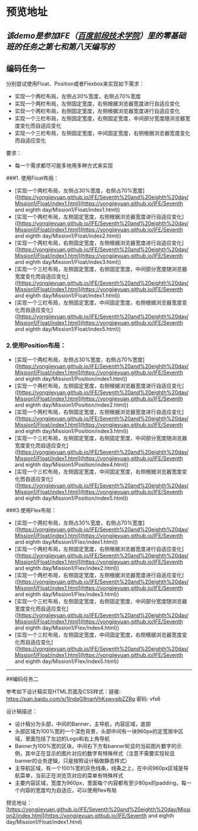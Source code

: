 # 预览地址

## *该demo是参加IFE（[百度前段技术学院](http://ife.baidu.com/)）里的零基础班的任务之第七和第八天编写的*

## 编码任务一

分别尝试使用Float、Position或者Flexbox来实现如下需求：

- 实现一个两栏布局，左侧占30%宽度，右侧占70%宽度
- 实现一个两栏布局，左侧固定宽度，右侧根据浏览器宽度进行自适应变化
- 实现一个两栏布局，右侧固定宽度，左侧根据浏览器宽度进行自适应变化
- 实现一个三栏布局，左侧固定宽度，右侧固定宽度，中间部分宽度随浏览器宽度变化而自适应变化
- 实现一个三栏布局，左侧固定宽度，中间固定宽度，右侧根据浏览器宽度变化而自适应变化

要求：

- 每一个需求都尽可能多地用多种方式来实现



###1. 使用Float布局：

* [实现一个两栏布局，左侧占30%宽度，右侧占70%宽度]([https://yongjieyuan.github.io/IFE/Seventh%20and%20eighth%20day/Mission1/Float/index1.html](https://yongjieyuan.github.io/IFE/Seventh and eighth day/Mission1/Float/index1.html))
* [实现一个两栏布局，左侧固定宽度，右侧根据浏览器宽度进行自适应变化]([https://yongjieyuan.github.io/IFE/Seventh%20and%20eighth%20day/Mission1/Float/index1.html](https://yongjieyuan.github.io/IFE/Seventh and eighth day/Mission1/Float/index2.html))
* [实现一个两栏布局，右侧固定宽度，左侧根据浏览器宽度进行自适应变化]([https://yongjieyuan.github.io/IFE/Seventh%20and%20eighth%20day/Mission1/Float/index1.html](https://yongjieyuan.github.io/IFE/Seventh and eighth day/Mission1/Float/index3.html))
* [实现一个三栏布局，左侧固定宽度，右侧固定宽度，中间部分宽度随浏览器宽度变化而自适应变化]([https://yongjieyuan.github.io/IFE/Seventh%20and%20eighth%20day/Mission1/Float/index1.html](https://yongjieyuan.github.io/IFE/Seventh and eighth day/Mission1/Float/index1.html))
* [实现一个三栏布局，左侧固定宽度，中间固定宽度，右侧根据浏览器宽度变化而自适应变化]([https://yongjieyuan.github.io/IFE/Seventh%20and%20eighth%20day/Mission1/Float/index1.html](https://yongjieyuan.github.io/IFE/Seventh and eighth day/Mission1/Float/index5.html))

### 2.使用Position布局：

* [实现一个两栏布局，左侧占30%宽度，右侧占70%宽度]([https://yongjieyuan.github.io/IFE/Seventh%20and%20eighth%20day/Mission1/Float/index1.html](https://yongjieyuan.github.io/IFE/Seventh and eighth day/Mission1/Position/index1.html))
* [实现一个两栏布局，左侧固定宽度，右侧根据浏览器宽度进行自适应变化]([https://yongjieyuan.github.io/IFE/Seventh%20and%20eighth%20day/Mission1/Float/index1.html](https://yongjieyuan.github.io/IFE/Seventh and eighth day/Mission1/Position/index2.html))
* [实现一个两栏布局，右侧固定宽度，左侧根据浏览器宽度进行自适应变化]([https://yongjieyuan.github.io/IFE/Seventh%20and%20eighth%20day/Mission1/Float/index1.html](https://yongjieyuan.github.io/IFE/Seventh and eighth day/Mission1/Position/index3.html))
* [实现一个三栏布局，左侧固定宽度，右侧固定宽度，中间部分宽度随浏览器宽度变化而自适应变化]([https://yongjieyuan.github.io/IFE/Seventh%20and%20eighth%20day/Mission1/Float/index1.html](https://yongjieyuan.github.io/IFE/Seventh and eighth day/Mission1/Position/index4.html))
* [实现一个三栏布局，左侧固定宽度，中间固定宽度，右侧根据浏览器宽度变化而自适应变化]([https://yongjieyuan.github.io/IFE/Seventh%20and%20eighth%20day/Mission1/Float/index1.html](https://yongjieyuan.github.io/IFE/Seventh and eighth day/Mission1/Position/index5.html))

###3.使用Flex布局：

- [实现一个两栏布局，左侧占30%宽度，右侧占70%宽度]([https://yongjieyuan.github.io/IFE/Seventh%20and%20eighth%20day/Mission1/Float/index1.html](https://yongjieyuan.github.io/IFE/Seventh and eighth day/Mission1/Flex/index1.html))
- [实现一个两栏布局，左侧固定宽度，右侧根据浏览器宽度进行自适应变化]([https://yongjieyuan.github.io/IFE/Seventh%20and%20eighth%20day/Mission1/Float/index1.html](https://yongjieyuan.github.io/IFE/Seventh and eighth day/Mission1/Flex/index2.html))
- [实现一个两栏布局，右侧固定宽度，左侧根据浏览器宽度进行自适应变化]([https://yongjieyuan.github.io/IFE/Seventh%20and%20eighth%20day/Mission1/Float/index1.html](https://yongjieyuan.github.io/IFE/Seventh and eighth day/Mission1/Flex/index3.html))
- [实现一个三栏布局，左侧固定宽度，右侧固定宽度，中间部分宽度随浏览器宽度变化而自适应变化]([https://yongjieyuan.github.io/IFE/Seventh%20and%20eighth%20day/Mission1/Float/index1.html](https://yongjieyuan.github.io/IFE/Seventh and eighth day/Mission1/Flex/index4.html))
- [实现一个三栏布局，左侧固定宽度，中间固定宽度，右侧根据浏览器宽度变化而自适应变化]([https://yongjieyuan.github.io/IFE/Seventh%20and%20eighth%20day/Mission1/Float/index1.html](https://yongjieyuan.github.io/IFE/Seventh and eighth day/Mission1/Flex/index5.html))

---

##编码任务二

参考如下设计稿实现HTML页面及CSS样式：链接: https://pan.baidu.com/s/1IndqG9nanVhKxwysibZZRg 密码: vfs6

设计稿描述：

- 设计稿分为头部，中间的Banner，主导航，内容区域，底部
- 头部区域为100%宽的一个深色背景，头部中间有一块960px的定宽居中区域，里面包括了左边的Logo和右上角导航
- Banner为100%宽的区块，中间右下方有banner轮显的当前图片数字的示例，其中正在显示的图片对应的数字有特殊样式（注意不需要实现轮显banner的业务逻辑，只是按照设计稿做静态样式）
- 主导航区域，有一个100%宽的灰色线条，线条之上，在中间960px区域是导航菜单，当前正在浏览页对应的菜单有特殊样式
- 主要内容区域，宽度为960px，里面每个内容都有至少80px的padding，每一个内容的宽度均为自适应，可以使用flex布局

预览地址：[https://yongjieyuan.github.io/IFE/Seventh%20and%20eighth%20day/Mission2/index.html](https://yongjieyuan.github.io/IFE/Seventh and eighth day/Mission1/Float/index1.html)





